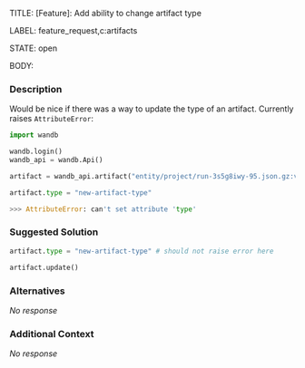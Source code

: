 TITLE:
[Feature]: Add ability to change artifact type

LABEL:
feature_request,c:artifacts

STATE:
open

BODY:
### Description

Would be nice if there was a way to update the type of an artifact. Currently raises `AttributeError`:

```py
import wandb

wandb.login()
wandb_api = wandb.Api()

artifact = wandb_api.artifact("entity/project/run-3s5g8iwy-95.json.gz:v0")

artifact.type = "new-artifact-type"

>>> AttributeError: can't set attribute 'type'
```

### Suggested Solution

```py
artifact.type = "new-artifact-type" # should not raise error here

artifact.update()
```

### Alternatives

_No response_

### Additional Context

_No response_

